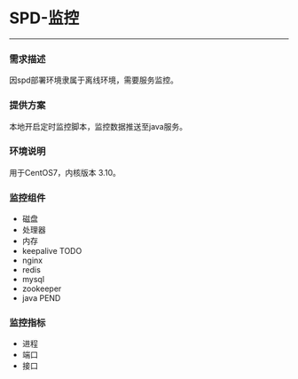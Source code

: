 # SPD-监控
---

### 需求描述
因spd部署环境隶属于离线环境，需要服务监控。

### 提供方案
本地开启定时监控脚本，监控数据推送至java服务。

### 环境说明
用于CentOS7，内核版本 3.10。

### 监控组件
* 磁盘
* 处理器
* 内存
* keepalive TODO
* nginx
* redis
* mysql
* zookeeper
* java PEND

### 监控指标
* 进程
* 端口
* 接口

